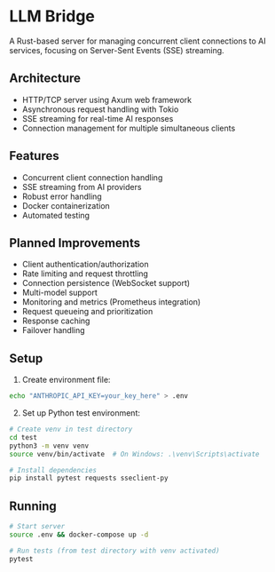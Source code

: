 # LLM Bridge

A Rust-based server for managing concurrent client connections to AI services, focusing on Server-Sent Events (SSE) streaming.

## Architecture

- HTTP/TCP server using Axum web framework
- Asynchronous request handling with Tokio
- SSE streaming for real-time AI responses
- Connection management for multiple simultaneous clients

## Features

- Concurrent client connection handling
- SSE streaming from AI providers
- Robust error handling
- Docker containerization
- Automated testing

## Planned Improvements

- Client authentication/authorization
- Rate limiting and request throttling
- Connection persistence (WebSocket support)
- Multi-model support
- Monitoring and metrics (Prometheus integration)
- Request queueing and prioritization
- Response caching
- Failover handling

## Setup

1. Create environment file:

```bash
echo "ANTHROPIC_API_KEY=your_key_here" > .env
```

2. Set up Python test environment:

```bash
# Create venv in test directory
cd test
python3 -m venv venv
source venv/bin/activate  # On Windows: .\venv\Scripts\activate

# Install dependencies
pip install pytest requests sseclient-py
```

## Running

```bash
# Start server
source .env && docker-compose up -d

# Run tests (from test directory with venv activated)
pytest
```
